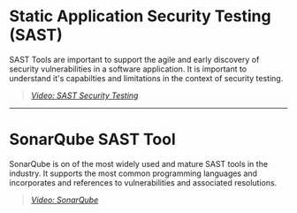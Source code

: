 # Static Application Security Testing (SAST)

SAST Tools are important to support the agile and early discovery of security vulnerabilities in a software application.  It is important to understand it's capabilties and limitations in the context of security testing.
> [*Video: SAST Security Testing*](https://auburn.hosted.panopto.com/Panopto/Pages/Viewer.aspx?id=f0afb744-4469-4429-abff-aeac00f7cf7e)

---

# SonarQube SAST Tool 

SonarQube is on of the most widely used and mature SAST tools in the industry.  It supports the most common programming languages and incorporates and references to vulnerabilities and associated resolutions.  

> [*Video: SonarQube*]()



    
